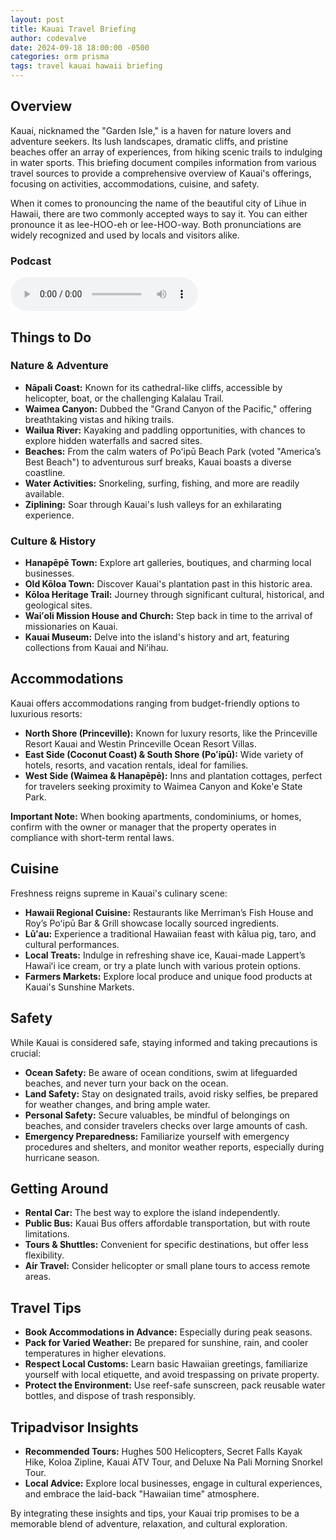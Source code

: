 ```yaml
---
layout: post
title: Kauai Travel Briefing
author: codevalve
date: 2024-09-18 18:00:00 -0500
categories: orm prisma
tags: travel kauai hawaii briefing
---
```


## Overview

Kauai, nicknamed the "Garden Isle," is a haven for nature lovers and adventure seekers. Its lush landscapes, dramatic cliffs, and pristine beaches offer an array of experiences, from hiking scenic trails to indulging in water sports. This briefing document compiles information from various travel sources to provide a comprehensive overview of Kauai's offerings, focusing on activities, accommodations, cuisine, and safety.

When it comes to pronouncing the name of the beautiful city of Lihue in Hawaii, there are two commonly accepted ways to say it. You can either pronounce it as lee-HOO-eh or lee-HOO-way. Both pronunciations are widely recognized and used by locals and visitors alike.

### Podcast

<audio ref='podcast' src="https://codevalve.com/wp-content/uploads/2024/09/CodeValve-Podcast-Kauai-Travel-Briefing.mp3" controls></audio>

## Things to Do

### Nature & Adventure

* **Nāpali Coast:** Known for its cathedral-like cliffs, accessible by helicopter, boat, or the challenging Kalalau Trail.
* **Waimea Canyon:** Dubbed the "Grand Canyon of the Pacific," offering breathtaking vistas and hiking trails.
* **Wailua River:** Kayaking and paddling opportunities, with chances to explore hidden waterfalls and sacred sites.
* **Beaches:** From the calm waters of Poʻipū Beach Park (voted "America’s Best Beach") to adventurous surf breaks, Kauai boasts a diverse coastline.
* **Water Activities:** Snorkeling, surfing, fishing, and more are readily available.
* **Ziplining:** Soar through Kauai's lush valleys for an exhilarating experience.

### Culture & History

* **Hanapēpē Town:** Explore art galleries, boutiques, and charming local businesses.
* **Old Kōloa Town:** Discover Kauai's plantation past in this historic area.
* **Kōloa Heritage Trail:** Journey through significant cultural, historical, and geological sites.
* **Waiʻoli Mission House and Church:** Step back in time to the arrival of missionaries on Kauai.
* **Kauai Museum:** Delve into the island's history and art, featuring collections from Kauai and Niʻihau.

## Accommodations

Kauai offers accommodations ranging from budget-friendly options to luxurious resorts:

* **North Shore (Princeville):** Known for luxury resorts, like the Princeville Resort Kauai and Westin Princeville Ocean Resort Villas.
* **East Side (Coconut Coast) & South Shore (Poʻipū):** Wide variety of hotels, resorts, and vacation rentals, ideal for families.
* **West Side (Waimea & Hanapēpē):** Inns and plantation cottages, perfect for travelers seeking proximity to Waimea Canyon and Koke'e State Park.

**Important Note:** When booking apartments, condominiums, or homes, confirm with the owner or manager that the property operates in compliance with short-term rental laws.

## Cuisine

Freshness reigns supreme in Kauai's culinary scene:

* **Hawaii Regional Cuisine:** Restaurants like Merriman’s Fish House and Roy’s Poʻipū Bar & Grill showcase locally sourced ingredients.
* **Lūʻau:** Experience a traditional Hawaiian feast with kālua pig, taro, and cultural performances.
* **Local Treats:** Indulge in refreshing shave ice, Kauai-made Lappert’s Hawaiʻi ice cream, or try a plate lunch with various protein options.
* **Farmers Markets:** Explore local produce and unique food products at Kauai's Sunshine Markets.

## Safety

While Kauai is considered safe, staying informed and taking precautions is crucial:

* **Ocean Safety:** Be aware of ocean conditions, swim at lifeguarded beaches, and never turn your back on the ocean.
* **Land Safety:** Stay on designated trails, avoid risky selfies, be prepared for weather changes, and bring ample water.
* **Personal Safety:** Secure valuables, be mindful of belongings on beaches, and consider travelers checks over large amounts of cash.
* **Emergency Preparedness:** Familiarize yourself with emergency procedures and shelters, and monitor weather reports, especially during hurricane season.

## Getting Around

* **Rental Car:** The best way to explore the island independently.
* **Public Bus:** Kauai Bus offers affordable transportation, but with route limitations.
* **Tours & Shuttles:** Convenient for specific destinations, but offer less flexibility.
* **Air Travel:** Consider helicopter or small plane tours to access remote areas.

## Travel Tips

* **Book Accommodations in Advance:** Especially during peak seasons.
* **Pack for Varied Weather:** Be prepared for sunshine, rain, and cooler temperatures in higher elevations.
* **Respect Local Customs:** Learn basic Hawaiian greetings, familiarize yourself with local etiquette, and avoid trespassing on private property.
* **Protect the Environment:** Use reef-safe sunscreen, pack reusable water bottles, and dispose of trash responsibly.

## Tripadvisor Insights

* **Recommended Tours:** Hughes 500 Helicopters, Secret Falls Kayak Hike, Koloa Zipline, Kauai ATV Tour, and Deluxe Na Pali Morning Snorkel Tour.
* **Local Advice:** Explore local businesses, engage in cultural experiences, and embrace the laid-back "Hawaiian time" atmosphere.

By integrating these insights and tips, your Kauai trip promises to be a memorable blend of adventure, relaxation, and cultural exploration.